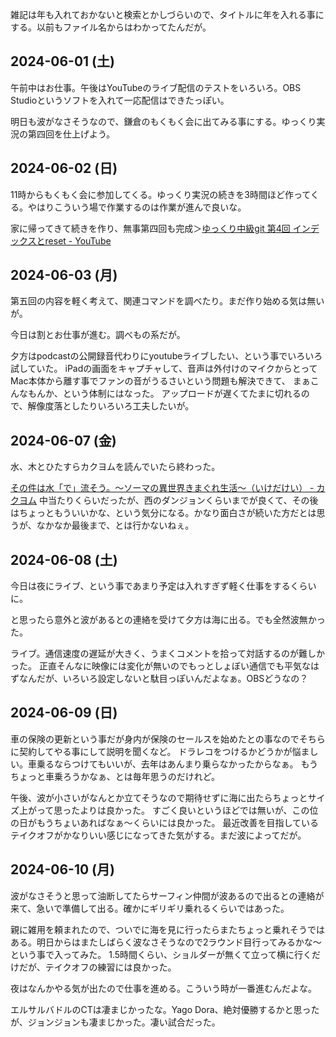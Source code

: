 雑記は年も入れておかないと検索とかしづらいので、タイトルに年を入れる事にする。以前もファイル名からはわかってたんだが。

## 2024-06-01 (土)

午前中はお仕事。午後はYouTubeのライブ配信のテストをいろいろ。OBS Studioというソフトを入れて一応配信はできたっぽい。

明日も波がなさそうなので、鎌倉のもくもく会に出てみる事にする。ゆっくり実況の第四回を仕上げよう。

## 2024-06-02 (日)

11時からもくもく会に参加してくる。ゆっくり実況の続きを3時間ほど作ってくる。やはりこういう場で作業するのは作業が進んで良いな。

家に帰ってきて続きを作り、無事第四回も完成＞[ゆっくり中級git 第4回 インデックスとreset - YouTube](https://www.youtube.com/watch?v=Ju1cQzCzaB8&list=PLxenskds9g0A5V8vJ0QrKHGaCDpN97hOy&index=5)

## 2024-06-03 (月)

第五回の内容を軽く考えて、関連コマンドを調べたり。まだ作り始める気は無いが。

今日は割とお仕事が進む。調べもの系だが。

夕方はpodcastの公開録音代わりにyoutubeライブしたい、という事でいろいろ試していた。
iPadの画面をキャプチャして、音声は外付けのマイクからとってMac本体から離す事でファンの音がうるさいという問題も解決できて、
まぁこんなもんか、という体制にはなった。
アップロードが遅くてたまに切れるので、解像度落としたりいろいろ工夫したいが。

## 2024-06-07 (金)

水、木とひたすらカクヨムを読んでいたら終わった。

[その件は水「で」流そう。～ソーマの異世界きまぐれ生活～（いけだけい） - カクヨム](https://kakuyomu.jp/works/16816927860581917949)
中当たりくらいだったが、西のダンジョンくらいまでが良くて、その後はちょっともういいかな、という気分になる。かなり面白さが続いた方だとは思うが、なかなか最後まで、とは行かないねぇ。

## 2024-06-08 (土)

今日は夜にライブ、という事であまり予定は入れすぎず軽く仕事をするくらいに。

と思ったら意外と波があるとの連絡を受けて夕方は海に出る。でも全然波無かった。

ライブ。通信速度の遅延が大きく、うまくコメントを拾って対話するのが難しかった。
正直そんなに映像には変化が無いのでもっとしょぼい通信でも平気なはずなんだが、いろいろ設定しないと駄目っぽいんだよなぁ。OBSどうなの？

## 2024-06-09 (日)

車の保険の更新という事だが身内が保険のセールスを始めたとの事なのでそちらに契約してやる事にして説明を聞くなど。
ドラレコをつけるかどうかが悩ましい。車乗るならつけてもいいが、去年はあんまり乗らなかったからなぁ。
もうちょっと車乗ろうかなぁ、とは毎年思うのだけれど。

午後、波が小さいがなんとか立てそうなので期待せずに海に出たらちょっとサイズ上がって思ったよりは良かった。
すごく良いというほどでは無いが、この位の日がもうちょいあればなぁ〜くらいには良かった。
最近改善を目指しているテイクオフがかなりいい感じになってきた気がする。まだ波によってだが。

## 2024-06-10 (月)

波がなさそうと思って油断してたらサーフィン仲間が波あるので出るとの連絡が来て、急いで準備して出る。確かにギリギリ乗れるくらいではあった。

親に雑用を頼まれたので、ついでに海を見に行ったらまたちょっと乗れそうではある。明日からはまたしばらく波なさそうなので2ラウンド目行ってみるかな〜という事で入ってみた。
1.5時間くらい、ショルダーが無くて立って横に行くだけだが、テイクオフの練習には良かった。

夜はなんかやる気が出たので仕事を進める。こういう時が一番進むんだよな。

エルサルバドルのCTは凄まじかったな。Yago Dora、絶対優勝するかと思ったが、ジョンジョンも凄まじかった。凄い試合だった。